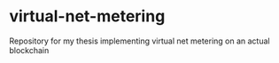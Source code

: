 # virtual-net-metering
Repository for my thesis implementing virtual net metering on an actual blockchain
